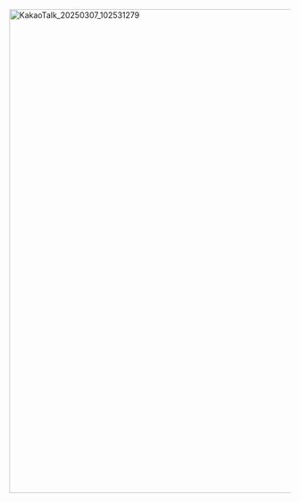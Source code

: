
<img width="865" alt="KakaoTalk_20250307_102531279" src="https://github.com/user-attachments/assets/58b2cddb-71d7-4a2c-8e56-aab1e5f8f69e" />
